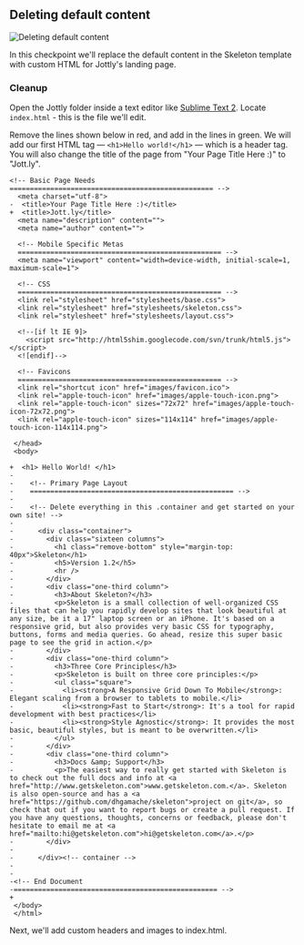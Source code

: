 ## Deleting default content

![Deleting default content](http://cl.ly/WEn9/02-deleting.png)

In this checkpoint we'll replace the default content in the Skeleton template with custom HTML for Jottly's landing page.

### Cleanup

Open the Jottly folder inside a text editor like [Sublime Text 2](http://www.sublimetext.com/2). Locate `index.html` - this is the file we'll edit.

Remove the lines shown below in red, and add in the lines in green. We will add our first HTML tag — `<h1>Hello world!</h1>` — which is a header tag. You will also change the title of the page from "Your Page Title Here :)" to "Jott.ly".

```html(index.html)
<!-- Basic Page Needs
================================================== -->
  <meta charset="utf-8">
-  <title>Your Page Title Here :)</title>
+  <title>Jott.ly</title>
  <meta name="description" content="">
  <meta name="author" content="">

  <!-- Mobile Specific Metas
  ================================================== -->
  <meta name="viewport" content="width=device-width, initial-scale=1, maximum-scale=1">

  <!-- CSS
  ================================================== -->
  <link rel="stylesheet" href="stylesheets/base.css">
  <link rel="stylesheet" href="stylesheets/skeleton.css">
  <link rel="stylesheet" href="stylesheets/layout.css">

  <!--[if lt IE 9]>
    <script src="http://html5shim.googlecode.com/svn/trunk/html5.js"></script>
  <![endif]-->

  <!-- Favicons
  ================================================== -->
  <link rel="shortcut icon" href="images/favicon.ico">
  <link rel="apple-touch-icon" href="images/apple-touch-icon.png">
  <link rel="apple-touch-icon" sizes="72x72" href="images/apple-touch-icon-72x72.png">
  <link rel="apple-touch-icon" sizes="114x114" href="images/apple-touch-icon-114x114.png">

 </head>
 <body>

+  <h1> Hello World! </h1>
-
-    <!-- Primary Page Layout
-    ================================================== -->
-
-    <!-- Delete everything in this .container and get started on your own site! -->
-
-      <div class="container">
-        <div class="sixteen columns">
-          <h1 class="remove-bottom" style="margin-top: 40px">Skeleton</h1>
-          <h5>Version 1.2</h5>
-          <hr />
-        </div>
-        <div class="one-third column">
-          <h3>About Skeleton?</h3>
-          <p>Skeleton is a small collection of well-organized CSS files that can help you rapidly develop sites that look beautiful at any size, be it a 17" laptop screen or an iPhone. It's based on a responsive grid, but also provides very basic CSS for typography, buttons, forms and media queries. Go ahead, resize this super basic page to see the grid in action.</p>
-        </div>
-        <div class="one-third column">
-          <h3>Three Core Principles</h3>
-          <p>Skeleton is built on three core principles:</p>
-          <ul class="square">
-            <li><strong>A Responsive Grid Down To Mobile</strong>: Elegant scaling from a browser to tablets to mobile.</li>
-            <li><strong>Fast to Start</strong>: It's a tool for rapid development with best practices</li>
-            <li><strong>Style Agnostic</strong>: It provides the most basic, beautiful styles, but is meant to be overwritten.</li>
-          </ul>
-        </div>
-        <div class="one-third column">
-          <h3>Docs &amp; Support</h3>
-          <p>The easiest way to really get started with Skeleton is to check out the full docs and info at <a href="http://www.getskeleton.com">www.getskeleton.com.</a>. Skeleton is also open-source and has a <a href="https://github.com/dhgamache/skeleton">project on git</a>, so check that out if you want to report bugs or create a pull request. If you have any questions, thoughts, concerns or feedback, please don't hesitate to email me at <a href="mailto:hi@getskeleton.com">hi@getskeleton.com</a>.</p>
-        </div>
-
-      </div><!-- container -->
-
-
-<!-- End Document
-================================================== -->
+
 </body>
 </html>
 ```

Next, we'll add custom headers and images to index.html.
